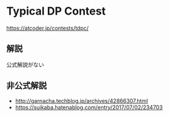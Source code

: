 # Typical DP Contest
<https://atcoder.jp/contests/tdpc/>

## 解説
公式解説がない

## 非公式解説
- <http://garnacha.techblog.jp/archives/42866307.html>
- <https://suikaba.hatenablog.com/entry/2017/07/02/234703>
